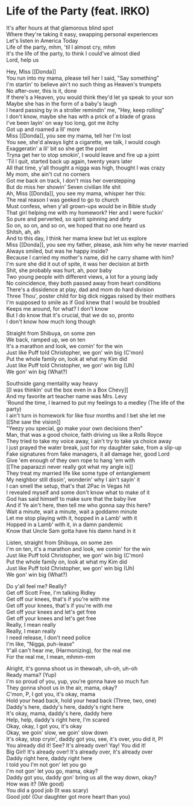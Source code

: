 # Life of the Party (feat. IRKO)

It's after hours at that glamorous blind spot  
Where they're taking it easy, swapping personal experiences  
Let's listen in America Today  
Life of the party, mhm, 'til I almost cry, mhm  
It's the life of the party, to think I could've almost died  
Lord, help us  

Hey, Miss [[Donda]]  
You run into my mama, please tell her I said, "Say something"  
I'm startin' to believe ain't no such thing as Heaven's trumpets  
No after-over, this is it, done  
If there's a Heaven, you would think they'd let ya speak to your son  
Maybe she has in the form of a baby's laugh  
I heard passing by in a stroller remindin' me, "Hey, keep rolling"  
I don't know, maybe she has with a prick of a blade of grass  
I've been layin' on way too long, got me itchy  
Got up and roamed a lil' more  
Miss [[Donda]], you see my mama, tell her I'm lost  
You see, she'd always light a cigarette, we talk, I would cough  
Exaggeratin' a lil' bit so she get the point  
Tryna get her to stop smokin', I would leave and fire up a joint  
'Til I quit, started back up again, twenty years later  
All that time, y'all thought a nigga was high, thought I was crazy  
My mom, she ain't cut no corners  
Got me back on track, I don't miss her overstepping  
But do miss her showin' Seven civilian life shit  
Ah, Miss [[Donda]], you see my mama, whisper her this:  
The real reason I was geeked to go to church  
Must confess, when y'all grown-ups would be in Bible study  
That girl helping me with my homework? Her and I were fuckin'  
So pure and perverted, so spirit spinning and dirty  
So on, so on, and so on, we hoped that no one heard us  
Shitsh, ah, ah  
And to this day, I think her mama knew but let us explore  
Miss [[Donda]], you see my father, please, ask him why he never married  
Always smiled, but was he happy inside?  
Because I carried my mother's name, did he carry shame with him?  
I'm sure she did it out of spite, it was her decision at birth  
Shit, she probably was hurt, ah, poor baby  
Two young people with different views, a lot for a young lady  
No coincidence, they both passed away from heart conditions  
There's a dissidence at play, dad and mom do hard division  
Three Thou', poster child for big dick niggas raised by their mothers  
I'm supposed to smile as if God knew that I would be troubled  
Keeps me around, for what? I don't know  
But I do know that it's crucial, that we do so, pronto  
I don't know how much long though  

Straight from Shibuya, on some zen  
We back, ramped up, we on ten  
It's a marathon and look, we comin' for the win  
Just like Puff told Christopher, we gon' win big (C'mon)  
Put the whole family on, look at what my Kim did  
Just like Puff told Christopher, we gon' win big (Uh)  
We gon' win big (What?)  

Southside gang mentality way heavy  
[[I was thinkin' out the box even in a Box Chevy]]  
And my favorite art teacher name was Mrs. Levy  
'Round the time, I learned to put my feelings to a medley (The life of the party)  
I ain't turn in homework for like four months and I bet she let me  
[[She saw the vision]]  
"Yeezy you special, go make your own decisions then"  
Man, that was a good choice, faith driving us like a Rolls Royce  
They tried to take my voice away, I ain't try to take ya choice away  
I just prayed the water break, just for my daughter sake, from a slip-up  
Fake signatures from fake managers, it all damage her, good Lord  
Give 'em enough of they own rope to hang 'em with  
[[The paparazzi never really got what my angle is]]  
They treat my married life like some type of entanglement  
My neighbor still dissin', wonderin' why I ain't sayin' it  
I can smell the setup, that's that 2Pac in Vegas hit  
I revealed myself and some don't know what to make of it  
God has said himself to make sure that the baby live  
And if Ye ain't here, then tell me who gonna say this here?  
Wait a minute, wait a minute, wait a goddamn minute  
Let me stop playing with it, hopped in a Lamb' with it  
Hopped in a Lamb' with it, in a damn pandemic  
Know that Uncle Sam gotta have his damn hand in it  

Listen, straight from Shibuya, on some zen  
I'm on ten, it's a marathon and look, we comin' for the win  
Just like Puff told Christopher, we gon' win big (C'mon)  
Put the whole family on, look at what my Kim did  
Just like Puff told Christopher, we gon' win big (Uh)  
We gon' win big (What?)  

Do y'all feel me? Really?  
Get off Scott Free, I'm talking Ridley  
Get off our knees, that's if you're with me  
Get off your knees, that's if you're with me  
Get off your knees and let's get free  
Get off your knees and let's get free  
Really, I mean really  
Really, I mean really  
I need release, I don't need police  
I'm like, "Nigga, puh-lease"  
Y'all can't hear me, (Harmonizing), for the real me  
For the real me, I mean, mhmm-mm  

Alright, it's gonna shoot us in thewoah, uh-oh, uh-oh  
Ready mama? (Yup)  
I'm so proud of you, yup, you're gonna have so much fun  
They gonna shoot us in the air, mama, okay?  
C'mon, P, I got you, it's okay, mama  
Hold your head back, hold your head back (Three, two, one)  
Daddy's here, daddy's here, daddy's right here  
It's okay, mama, daddy's here, daddy here  
Help, help, daddy's right here, I'm scared  
Okay, okay, I got you, it's okay  
Okay, we goin' slow, we goin' slow down  
It's okay, stop cryin', daddy got you, see, it's over, you did it, P!  
You already did it! See? It's already over! Yay! You did it!  
Big Girl! It's already over! It's already over, it's already over  
Daddy right here, daddy right here  
I told you I'm not gon' let you go  
I'm not gon' let you go, mama, okay?  
Daddy got you, daddy gon' bring us all the way down, okay?  
How was it? (We good)  
You did a good job (It was scary)  
Good job! (Our daughter got more heart than you)
